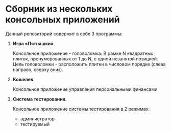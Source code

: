 # Сборник из нескольких консольных приложений

Данный репозиторий содержит в себе 3 программы:

1) **Игра «Пятнашки»**.
    
   Консольное приложение - головоломка. В рамке N квадратных плиток, пронумерованных от 1 до N, с одной незанятой позицией. Цель головоломки - расположить плитки в числовом порядке (слева направо,       сверху вниз).
2) **Кошелек**. 
   
     Консольное приложение управления персональными финансами

3) **Система тестирования**. 

   Консольное приложение системы тестирования в 2 режимах:
   - администратор
   - тестируемый 
   

